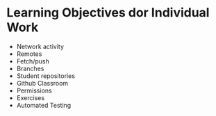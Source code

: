 # Learning Objectives dor Individual Work

* Network activity
* Remotes
* Fetch/push
* Branches
* Student repositories
* Github Classroom
* Permissions
* Exercises
* Automated Testing
